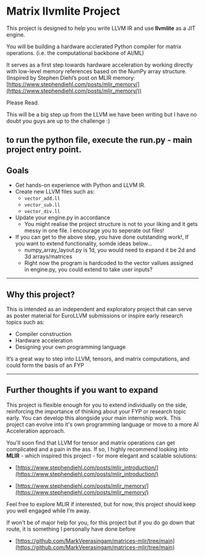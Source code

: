 # Matrix llvmlite Project

This project is designed to help you write LLVM IR and use **llvmlite** as a JIT engine.

You will be building a hardware acclerated Python compiler for matrix operations. (i.e. the computational backbone of AI/ML)

It serves as a first step towards hardware acceleration by working directly with low-level memory references based on the NumPy array structure.  
(Inspired by Stephen Diehl’s post on MLIR memory: [https://www.stephendiehl.com/posts/mlir_memory/](https://www.stephendiehl.com/posts/mlir_memory/))

Please Read.

This will be a big step up from the LLVM we have been writing but I have no doubt you guys are up to the challenge :) 

to run the python file, execute the run.py - main project entry point.
---

## Goals

- Get hands-on experience with Python and LLVM IR.
- Create new LLVM files such as:
  - `vector_add.ll`
  - `vector_sub.ll`
  - `vector_div.ll`
- Update your engine.py in accordance 
    - You might realise the project structure is not to your liking and it gets messy in one file. I encourage you to seperate out files!
- If you can get to the above step, you have done outstanding work!, If you want to extend functionality, somde ideas below...
    - numpy_array_layout.py is 1d, you would need to expand it be 2d and 3d arrays/matrices
    - Right now the program is hardcoded to the vector vallues assigned in engine.py, you could extend to take user inputs?
---

## Why this project?

This is intended as an independent and exploratory project that can serve as poster material for EuroLLVM submissions or inspire early research topics such as:

- Compiler construction
- Hardware acceleration
- Designing your own programming language

It’s a great way to step into LLVM, tensors, and matrix computations, and could form the basis of an FYP

---

## Further thoughts if you want to expand 

This project is flexible enough for you to extend individually on the side, reinforcing the importance of thinking about your FYP or research topic early. You can develop this alongside your main internship work. 
This project can evolve into it's own programming language or move to a more AI Acceleration approach.

You'll soon find that LLVM for tensor and matrix operations can get complicated and a pain in the ass. If so, I highly recommend looking into **MLIR** - which inspired this project - for more elegant and scalable solutions:  
- [https://www.stephendiehl.com/posts/mlir_introduction/](https://www.stephendiehl.com/posts/mlir_introduction/)

- [https://www.stephendiehl.com/posts/mlir_memory/](https://www.stephendiehl.com/posts/mlir_memory/)

Feel free to explore MLIR if interested, but for now, this project should keep you well engaged while I’m away.

If won't be of major help for you, for this project but if you do go down that route, it is something I personally have done before
- [https://github.com/MarkVeerasingam/matrices-mlir/tree/main](https://github.com/MarkVeerasingam/matrices-mlir/tree/main)
